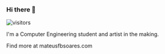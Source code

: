 ### Hi there 👋
![visitors](https://visitor-badge.glitch.me/badge?page_id=mateusfbsoares.visitor-badge&left_color=gray&right_color=blue)

I'm a Computer Engineering student and artist in the making.

Find more at mateusfbsoares.com

<!--
**mateusfbsoares/mateusfbsoares** is a ✨ _special_ ✨ repository because its `README.md` (this file) appears on your GitHub profile.

Here are some ideas to get you started:

- 🔭 I’m currently working on ...
- 🌱 I’m currently learning ...
- 👯 I’m looking to collaborate on ...
- 🤔 I’m looking for help with ...
- 💬 Ask me about ...
- 📫 How to reach me: ...
- 😄 Pronouns: ...
- ⚡ Fun fact: ...
-->
